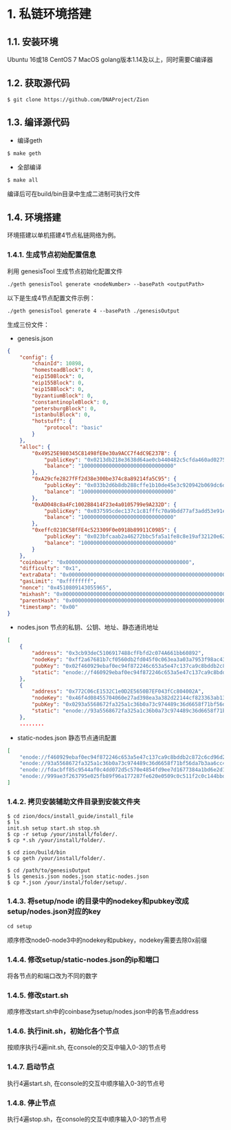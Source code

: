# 1. 私链环境搭建

## 1.1. 安装环境

Ubuntu 16或18
CentOS 7
MacOS
golang版本1.14及以上，同时需要C编译器

## 1.2. 获取源代码

```shell
$ git clone https://github.com/DNAProject/Zion
```
## 1.3. 编译源代码

* 编译geth

```shell
$ make geth
```

* 全部编译

```shell
$ make all
```

编译后可在build/bin目录中生成二进制可执行文件

## 1.4. 环境搭建

环境搭建以单机搭建4节点私链网络为例。

### 1.4.1. 生成节点初始配置信息

利用 genesisTool 生成节点初始化配置文件
```
./geth genesisTool generate <nodeNumber> --basePath <outputPath>
```

以下是生成4节点配置文件示例：

```
./geth genesisTool generate 4 --basePath ./genesisOutput
```

生成三份文件：
* genesis.json

```json
{
	"config": {
		"chainId": 10898,
		"homesteadBlock": 0,
		"eip150Block": 0,
		"eip155Block": 0,
		"eip158Block": 0,
		"byzantiumBlock": 0,
		"constantinopleBlock": 0,
		"petersburgBlock": 0,
		"istanbulBlock": 0,
		"hotstuff": {
			"protocol": "basic"
		}
	},
	"alloc": {
		"0x49525E980345C81498fE0e30a9ACC7f4dC9E237B": {
			"publicKey": "0x0213db218e3638d64ae0cb440482c5cfda460ad02759c51a0b53a42f4954e40137",
			"balance": "100000000000000000000000000000"
		},
		"0xA29cfe2827fFf2d38e300be374c8a89214fa5C95": {
			"publicKey": "0x033b2d6b8db288cffe1b10de45e3c920942b069dc6db2a4110a63194fa147352f9",
			"balance": "100000000000000000000000000000"
		},
		"0xAD048c8a4Fc1002B8414F23e4a0105799e9A232D": {
			"publicKey": "0x037595cdec137c1c81fffc70a9bdd77af3add53e91e28cce4675e856de79128cf6",
			"balance": "100000000000000000000000000000"
		},
		"0xeffc0210C58fFE4c523309F0e0918b89911C0985": {
			"publicKey": "0x023bfcaab2a46272bbc5fa5a1fe8c8e19af32120e6299ad7006b6038dd892510ed",
			"balance": "100000000000000000000000000000"
		}
	},
	"coinbase": "0x0000000000000000000000000000000000000000",
	"difficulty": "0x1",
	"extraData": "0x0000000000000000000000000000000000000000000000000000000000000000f89bf8549449525e980345c81498fe0e30a9acc7f4dc9e237b94a29cfe2827fff2d38e300be374c8a89214fa5c9594ad048c8a4fc1002b8414f23e4a0105799e9a232d94effc0210c58ffe4c523309f0e0918b89911c0985b8410000000000000000000000000000000000000000000000000000000000000000000000000000000000000000000000000000000000000000000000000000000000c080",
	"gasLimit": "0xffffffff",
	"nonce": "0x4510809143055965",
	"mixhash": "0x0000000000000000000000000000000000000000000000000000000000000000",
	"parentHash": "0x0000000000000000000000000000000000000000000000000000000000000000",
	"timestamp": "0x00"
}
```
* nodes.json 节点的私钥、公钥、地址、静态通讯地址

```json
[
	{
		"address": "0x3cb93deC5106917488cfFbfd2c074A661bb60892",
		"nodeKey": "0xff2a67681b7cf0560db2fd045f0c063ea3a03a7953f98ac43aae82d41fce3ae7",
		"pubKey": "0x02f460929ebaf0ec94f872246c653a5e47c137ca9c8bddb2c872c6cd96d209311e",
		"static": "enode://f460929ebaf0ec94f872246c653a5e47c137ca9c8bddb2c872c6cd96d209311ec2380242061e0f5cc6015d137a51430877167c4442099d86a608d2af8b857004@127.0.0.1:30300?discport=0"
	},
	{
		"address": "0x772C06cE1532C1e0D2E5650B7EF043fCc804002A",
		"nodeKey": "0x46f4d08455704060e27ad398ea3a382d22144cf823363ab13365bc8cd6a7bd01",
		"pubKey": "0x0293a5568672fa325a1c36b0a73c974489c36d6658f71bf56da7b3aa6cc46a3397",
		"static": "enode://93a5568672fa325a1c36b0a73c974489c36d6658f71bf56da7b3aa6cc46a3397688a6ae289f7cde8c585c6368aa5a92e0eeedc62888f9cb16c274681e1f040c2@127.0.0.1:30300?discport=0"
	},
    ........
```
* static-nodes.json 静态节点通讯配置

```json
[
	"enode://f460929ebaf0ec94f872246c653a5e47c137ca9c8bddb2c872c6cd96d209311ec2380242061e0f5cc6015d137a51430877167c4442099d86a608d2af8b857004@127.0.0.1:30300?discport=0",
	"enode://93a5568672fa325a1c36b0a73c974489c36d6658f71bf56da7b3aa6cc46a3397688a6ae289f7cde8c585c6368aa5a92e0eeedc62888f9cb16c274681e1f040c2@127.0.0.1:30300?discport=0",
	"enode://fdacbff85c9544af0c4dd072d5c570e4854fd9ee7d1677384a1bd6e2d13b245491109e1c2a50b3625fa5ea59dd1682ad7a67f6a340fce3d896f270d92bd1778a@127.0.0.1:30300?discport=0",
	"enode://999ae3f263795e025fb89f96a177287fe620e0509c0c511f2c0c144bbd77b5c52c43bd681d888f1a39a295b7d655e142eac4456c3c1bfcb72b6a602a200047e6@127.0.0.1:30300?discport=0"
]
```

### 1.4.2. 拷贝安装辅助文件目录到安装文件夹

```shell
$ cd zion/docs/install_guide/install_file
$ ls
init.sh setup start.sh stop.sh
$ cp -r setup /your/install/folder/.
$ cp *.sh /your/install/folder/.

$ cd zion/build/bin
$ cp geth /your/install/folder/.

$ cd /path/to/genesisOutput
$ ls genesis.json nodes.json static-nodes.json
$ cp *.json /your/instal/folder/setup/.
```

### 1.4.3. 将setup/node i的目录中的nodekey和pubkey改成setup/nodes.json对应的key

```shell
cd setup
```

顺序修改node0-node3中的nodekey和pubkey，nodekey需要去除0x前缀

### 1.4.4. 修改setup/static-nodes.json的ip和端口

将各节点的和端口改为不同的数字

### 1.4.5. 修改start.sh

顺序修改start.sh中的coinbase为setup/nodes.json中的各节点address

### 1.4.6. 执行init.sh，初始化各个节点

按顺序执行4遍init.sh, 在console的交互中输入0-3的节点号

### 1.4.7. 启动节点

执行4遍start.sh, 在console的交互中顺序输入0-3的节点号

### 1.4.8. 停止节点

执行4遍stop.sh，在console的交互中顺序输入0-3的节点号


